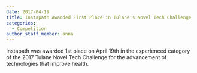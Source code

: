 ```yaml
---
date: 2017-04-19
title: Instapath Awarded First Place in Tulane's Novel Tech Challenge 
categories:
  - Competition 
author_staff_member: anna 
---
```

Instapath was awarded 1st place on April 19th in the experienced category of the 2017 Tulane Novel Tech Challenge for the advancement of technologies that improve health.
